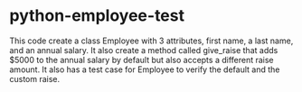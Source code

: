 # python-employee-test
This code create a class Employee with 3 attributes, first name, a last name, and an annual salary. 
It also create a method called give_raise that adds $5000 to the
annual salary by default but also accepts a different raise amount.
It also has a test case for Employee to verify the default and the custom raise.